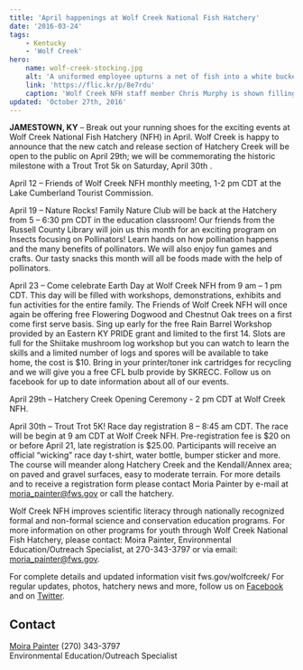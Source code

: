 ```yaml
---
title: 'April happenings at Wolf Creek National Fish Hatchery'
date: '2016-03-24'
tags:
    - Kentucky
    - 'Wolf Creek'
hero:
    name: wolf-creek-stocking.jpg
    alt: 'A uniformed employee upturns a net of fish into a white bucket.'
    link: 'https://flic.kr/p/8e7rdu'
    caption: 'Wolf Creek NFH staff member Chris Murphy is shown filling buckets with trout. Photo by Alex Hoover, USFWS.'
updated: 'October 27th, 2016'
---
```

**JAMESTOWN, KY** – Break out your running shoes for the exciting events at Wolf Creek National Fish Hatchery (NFH) in April. Wolf Creek is happy to announce that the new catch and release section of Hatchery Creek will be open to the public on April 29th; we will be commemorating the historic milestone with a Trout Trot 5k on Saturday, April 30th .

April 12 – Friends of Wolf Creek NFH monthly meeting, 1-2 pm CDT at the Lake Cumberland Tourist Commission.

April 19 – Nature Rocks! Family Nature Club will be back at the Hatchery from 5 – 6:30 pm CDT in the education classroom! Our friends from the Russell County Library will join us this month for an exciting program on Insects focusing on Pollinators! Learn hands on how pollination happens and the many benefits of pollinators. We will also enjoy fun games and crafts. Our tasty snacks this month will all be foods made with the help of pollinators.

April 23 – Come celebrate Earth Day at Wolf Creek NFH from 9 am – 1 pm CDT. This day will be filled with workshops, demonstrations, exhibits and fun activities for the entire family. The Friends of Wolf Creek NFH will once again be offering free Flowering Dogwood and Chestnut Oak trees on a first come first serve basis. Sing up early for the free Rain Barrel Workshop provided by an Eastern KY PRIDE grant and limited to the first 14\. Slots are full for the Shiitake mushroom log workshop but you can watch to learn the skills and a limited number of logs and spores will be available to take home, the cost is $10\. Bring in your printer/toner ink cartridges for recycling and we will give you a free CFL bulb provide by SKRECC. Follow us on facebook for up to date information about all of our events.

April 29th – Hatchery Creek Opening Ceremony - 2 pm CDT at Wolf Creek NFH.

April 30th – Trout Trot 5K! Race day registration 8 – 8:45 am CDT. The race will be begin at 9 am CDT at Wolf Creek NFH. Pre-registration fee is $20 on or before April 21, late registration is $25.00\. Participants will receive an official “wicking” race day t-shirt, water bottle, bumper sticker and more. The course will meander along Hatchery Creek and the Kendall/Annex area; on paved and gravel surfaces, easy to moderate terrain. For more details and to receive a registration form please contact Moria Painter by e-mail at [moria_painter@fws.gov](mailto:moria_painter@fws.gov?subject=Turkey%20Trot%205k) or call the hatchery.

Wolf Creek NFH improves scientific literacy through nationally recognized formal and non-formal science and conservation education programs. For more information on other programs for youth through Wolf Creek National Fish Hatchery, please contact: Moira Painter, Environmental Education/Outreach Specialist, at 270-343-3797 or via email: [moria_painter@fws.gov](mailto:moria_painter@fws.gov?subject=Turkey%20Trot%205k).

For complete details and updated information visit fws.gov/wolfcreek/ For regular updates, photos, hatchery news and more, follow us on [Facebook](http://facebook.com/WolfCreekNFH/) and on [Twitter](http://twitter.com/WolfCreekNFH/).

## Contact

[Moira Painter](mailto:moria_painter@fws.gov) (270) 343-3797  
Environmental Education/Outreach Specialist
